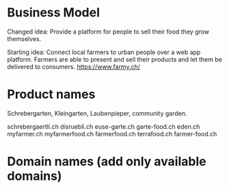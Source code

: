 # Business Model
Changed idea:
Provide a platform for people to sell their food they grow themselves.

Starting idea:
Connect local farmers to urban people over a web app platform.
Farmers are able to present and sell their products and let them be delivered to consumers.
https://www.farmy.ch/

# Product names
Schrebergarten, Kleingarten, Laubenpieper, community garden.

schrebergaertli.ch
disruebli.ch
euse-garte.ch
garte-food.ch
eden.ch
myfarmer.ch
myfarmerfood.ch
farmerfood.ch
terrafood.ch
farmer-food.ch

# Domain names (add only available domains)
